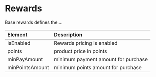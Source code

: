 # Rewards



Base rewards defines the....

| Element | Description |
| :--- | :--- |
| isEnabled | Rewards pricing is enabled |
| points | product price in points |
| minPayAmount | minimum payment amount for purchase  |
| minPointsAmount | minimum points amount for purchase  |

